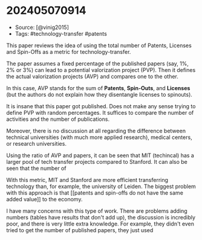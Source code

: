# 202405070914

- Source: [@vinig2015]
- Tags: #technology-transfer #patents 

This paper reviews the idea of using the total number of Patents, Licenses and Spin-Offs as a metric for technology-transfer. 

The paper assumes a fixed percentage of the published papers (say, 1%, 2% or 3%) can lead to a potential valorization project (PVP). Then it defines the actual valorization projects (AVP) and compares one to the other. 

In this case, AVP stands for the sum of **Patents**, **Spin-Outs**, and **Licenses** (but the authors do not explain how they disentangle licenses to spinouts). 

It is insane that this paper got published. Does not make any sense trying to define PVP with random percentages. It suffices to compare the number of activities and the number of publications. 

Moreover, there is no discussion at all regarding the difference between technical universities (with much more applied research), medical centers, or research universities. 

Using the ratio of AVP and papers, it can be seen that MIT (techincal) has a larger pool of tech transfer projects compared to Stanford. It can also be seen that the number of

With this metric, MIT and Stanford are more efficient transferring technology than, for example, the university of Leiden. The biggest problem with this approach is that [[patents and spin-offs do not have the same added value]] to the economy. 

I have many concerns with this type of work. There are problems adding numbers (tables have results that don't add up), the discussion is incredibly poor, and there is very little extra knowledge. For example, they didn't even tried to get the number of published papers, they just used 